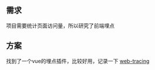 ## 需求
项目需要统计页面访问量，所以研究了前端埋点

## 方案
找到了一个vue的埋点插件，比较好用，记录一下
[web-tracing](https://m-cheng-web.github.io/web-tracing-docu/use/vue.html#vue2%E5%BC%95%E5%85%A5-%E4%BD%BF%E7%94%A8)